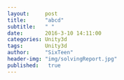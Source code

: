 ```yaml
---
layout:     post
title:      "abcd"
subtitle:   " "
date:       2016-3-10 14:11:00
categories: Unity3d
tags:       Unity3d
author:     "SixTeen"
header-img: "img/solvingReport.jpg"
published:   true
---
```



